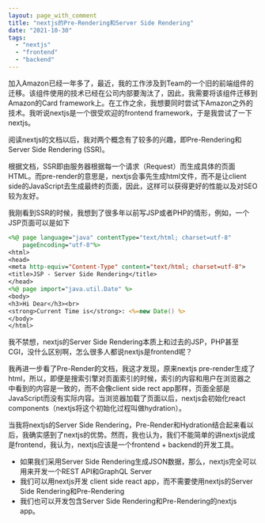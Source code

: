 ```yaml
---
layout: page_with_comment
title: "nextjs的Pre-Rendering和Server Side Rendering"
date: "2021-10-30"
tags: 
  - "nextjs"
  - "frontend"
  - "backend"
---
```


加入Amazon已经一年多了，最近，我的工作涉及到Team的一个旧的前端组件的迁移。该组件使用的技术已经在公司内部要淘汰了，因此，我需要将该组件迁移到Amazon的Card framework上。在工作之余，我想要同时尝试下Amazon之外的技术。我听说nextjs是一个很受欢迎的frontend framework，于是我尝试了一下nextjs。

阅读nextjs的文档以后，我对两个概念有了较多的兴趣，即Pre-Rendering和Server Side Rendering (SSR)。

根据文档，SSR即由服务器根据每一个请求（Request）而生成具体的页面HTML。而pre-render的意思是，nextjs会事先生成html文件，而不是让client side的JavaScript去生成最终的页面，因此，这样可以获得更好的性能以及对SEO较为友好。

我刚看到SSR的时候，我想到了很多年以前写JSP或者PHP的情形，例如，一个JSP页面可以是如下
```jsp
<%@ page language="java" contentType="text/html; charset=utf-8"
    pageEncoding="utf-8"%>
<html>
<head>
<meta http-equiv="Content-Type" content="text/html; charset=utf-8">
<title>JSP - Server Side Rendering</title>
</head>
<%@ page import="java.util.Date" %>
<body>
<h3>Hi Dear</h3><br>
<strong>Current Time is</strong>: <%=new Date() %>
</body>
</html>
```

我不禁想，nextjs的Server Side Rendering本质上和过去的JSP，PHP甚至CGI，没什么区别啊，怎么很多人都说nextjs是frontend呢？

我再进一步看了Pre-Render的文档，我这才发现，原来nextjs pre-render生成了html，所以，即便是搜索引擎对页面索引的时候，索引的内容和用户在浏览器之中看到的内容是一致的，而不会像client side rect app那样，页面全部是JavaScript而没有实际内容。当浏览器加载了页面以后，nextjs会初始化react components（nextjs将这个初始化过程叫做hydration）。

当我将nextjs的Server Side Rendering，Pre-Render和Hydration结合起来看以后，我确实感到了nextjs的优势。然而，我也认为，我们不能简单的讲nextjs说成是frontend，我认为，nextjs应该是一个frontend + backend的开发工具。

* 如果我们采用Server Side Rendering生成JSON数据，那么，nextjs完全可以用来开发一个REST API和GraphQL Server
* 我们可以用nextjs开发 client side react app，而不需要使用nextjs的Server Side Rendering和Pre-Rendering
* 我们也可以开发包含Server Side Rendering和Pre-Rendering的nextjs app。